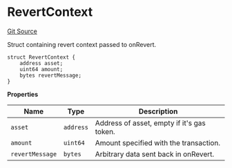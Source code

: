 # RevertContext
[Git Source](https://github.com/zeta-chain/protocol-contracts/blob/639b8fd295b6e67d3a12f04f00a74c5a31cff469/contracts/Revert.sol)

Struct containing revert context passed to onRevert.


```solidity
struct RevertContext {
    address asset;
    uint64 amount;
    bytes revertMessage;
}
```

**Properties**

|Name|Type|Description|
|----|----|-----------|
|`asset`|`address`|Address of asset, empty if it's gas token.|
|`amount`|`uint64`|Amount specified with the transaction.|
|`revertMessage`|`bytes`|Arbitrary data sent back in onRevert.|

